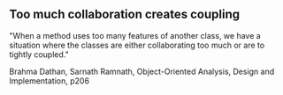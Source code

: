 ## Too much collaboration creates coupling

"When a method uses too many features of another class, we have a situation where the classes are either collaborating too much or are to tightly coupled."

Brahma Dathan, Sarnath Ramnath, Object-Oriented Analysis, Design and Implementation, p206